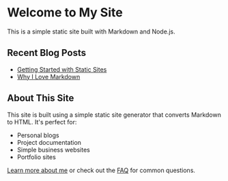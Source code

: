 # Welcome to My Site

This is a simple static site built with Markdown and Node.js.

## Recent Blog Posts

- [Getting Started with Static Sites](/blog/getting-started)
- [Why I Love Markdown](/blog/why-markdown)

## About This Site

This site is built using a simple static site generator that converts Markdown to HTML. It's perfect for:

- Personal blogs
- Project documentation
- Simple business websites
- Portfolio sites

[Learn more about me](/pages/about) or check out the [FAQ](/pages/faq) for common questions. 